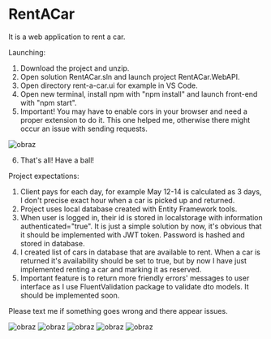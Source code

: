 # RentACar

It is a web application to rent a car.

Launching:
1. Download the project and unzip.
2. Open solution RentACar.sln and launch project RentACar.WebAPI.
3. Open directory rent-a-car.ui for example in VS Code.
4. Open new terminal, install npm with "npm install" and launch front-end with "npm start".
5. Important! You may have to enable cors in your browser and need a proper extension to do it. This one helped me, otherwise there might occur an issue with sending requests.

![obraz](https://user-images.githubusercontent.com/76125047/235017129-f770d4d8-6b59-4e72-bf81-4c406003540d.png)

6. That's all! Have a ball!

Project expectations:
1. Client pays for each day, for example May 12-14 is calculated as 3 days, I don't precise exact hour when a car is picked up and returned.
2. Project uses local database created with Entity Framework tools.
3. When user is logged in, their id is stored in localstorage with information authenticated="true". It is just a simple solution by now, it's obvious that it should be implemented with JWT token. Password is hashed and stored in database.
4. I created list of cars in database that are available to rent. When a car is returned it's availability should be set to true, but by now I have just implemented renting a car and marking it as reserved.
5. Important feature is to return more friendly errors' messages to user interface as I use FluentValidation package to validate dto models. It should be implemented soon.

Please text me if something goes wrong and there appear issues. 

![obraz](https://user-images.githubusercontent.com/76125047/235016022-639b8416-c1c7-4744-899d-be10d5190ba1.png)
![obraz](https://user-images.githubusercontent.com/76125047/235016113-fd94a64f-451e-4b00-b5ff-8ff64d957105.png)
![obraz](https://user-images.githubusercontent.com/76125047/235016190-00b5bfbe-c683-4f3b-81d1-c38d51af63ca.png)
![obraz](https://user-images.githubusercontent.com/76125047/235016243-834b3d07-5f6f-4815-97c1-de505a55f029.png)
![obraz](https://user-images.githubusercontent.com/76125047/235016274-9d5b0d9e-abd8-45ab-bcbd-e3e9be87f569.png)



